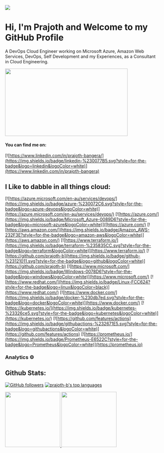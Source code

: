 <img src="https://c.tenor.com/438H6u87JfsAAAAM/sky-clouds.gif"/>

# Hi, I'm Prajoth and Welcome to my GitHub Profile
A DevOps Cloud Engineer working on  Microsoft Azure, Amazon Web Services, DevOps, Self Development and my Experiences, as a Consultant in Cloud Engineering.

<img align="top" src="https://media1.giphy.com/media/13HgwGsXF0aiGY/giphy.gif" width="400" height="220" />

#### You can find me on:
[![https://www.linkedin.com/in/prajoth-bangera/](https://img.shields.io/badge/linkedin-%230077B5.svg?style=for-the-badge&logo=linkedin&logoColor=white)](https://www.linkedin.com/in/prajoth-bangera)


## I Like to dabble in all things cloud:
[![https://azure.microsoft.com/en-au/services/devops/](https://img.shields.io/badge/azure-%230072C6.svg?style=for-the-badge&logo=azure-devops&logoColor=white)](https://azure.microsoft.com/en-au/services/devops/)
[![https://azure.com/](https://img.shields.io/badge/Microsoft_Azure-0089D6?style=for-the-badge&logo=microsoft-azure&logoColor=white)]([https://azure.com/)
[![https://aws.amazon.com/](https://img.shields.io/badge/Amazon_AWS-232F3E?style=for-the-badge&logo=amazon-aws&logoColor=white)](https://aws.amazon.com/)
[![https://www.terraform.io/](https://img.shields.io/badge/terraform-%235835CC.svg?style=for-the-badge&logo=terraform&logoColor=white)](https://www.terraform.io/)
[![https://github.com/prajoth-b](https://img.shields.io/badge/github-%23121011.svg?style=for-the-badge&logo=github&logoColor=white)](https://github.com/prajoth-b)
[![https://www.microsoft.com/](https://img.shields.io/badge/Windows-0078D6?style=for-the-badge&logo=windows&logoColor=white)](https://www.microsoft.com/)
[![https://www.redhat.com/](https://img.shields.io/badge/Linux-FCC624?style=for-the-badge&logo=linux&logoColor=black)](https://www.redhat.com/)
[![https://www.docker.com/](https://img.shields.io/badge/docker-%230db7ed.svg?style=for-the-badge&logo=docker&logoColor=white)](https://www.docker.com/)
[![https://kubernetes.io/](https://img.shields.io/badge/kubernetes-%23326ce5.svg?style=for-the-badge&logo=kubernetes&logoColor=white)](https://kubernetes.io/)
[![https://github.com/features/actions](https://img.shields.io/badge/githubactions-%232671E5.svg?style=for-the-badge&logo=githubactions&logoColor=white)](https://github.com/features/actions)
[![https://prometheus.io/](https://img.shields.io/badge/Prometheus-E6522C?style=for-the-badge&logo=Prometheus&logoColor=white)](https://prometheus.io)

### Analytics ⚙️  
## Github Stats:
[![GitHub followers](https://img.shields.io/github/followers/prajoth-b.svg?style=social&label=Follow&maxAge=2592000)](https://github.com/prajoth-b?tab=followers)
[![prajoth-b's top languages](https://github-readme-stats.vercel.app/api/top-langs/?username=prajoth-b)](https://github.com/prajoth-b/github-readme-stats)

<p align="left">
<a href="https://github.com/prajoth-b">
  <img height="180em" src="https://github-readme-stats.vercel.app/api/?username=prajoth-b&count_private=true&show_icons=true&theme=tokyonight"/>
  <img height="180em" src="https://github-readme-stats.vercel.app/api/top-langs/?username=prajoth-b&layout=compact&langs_count=8&hide=HCL&theme=tokyonight"/>
</a>
</p>

